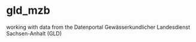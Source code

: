 # gld_mzb
working with data from the Datenportal Gewässerkundlicher Landesdienst Sachsen-Anhalt (GLD)
